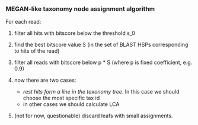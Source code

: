 ### MEGAN-like taxonomy node assignment algorithm

For each read:

1. filter all hits with bitscore below the threshold s_0
2. find the best bitscore value S (in the set of BLAST HSPs corresponding to hits of the read)
3. filter all reads with bitscore below p * S (where p is fixed coefficient, e.g. 0.9)
4. now there are two cases:
    * *rest hits form a line in the taxonomy tree*. In this case we should choose the most specific tax id
    * in other cases we should calculate LCA
    
5. (not for now, questionable) discard leafs with small assignments. 
